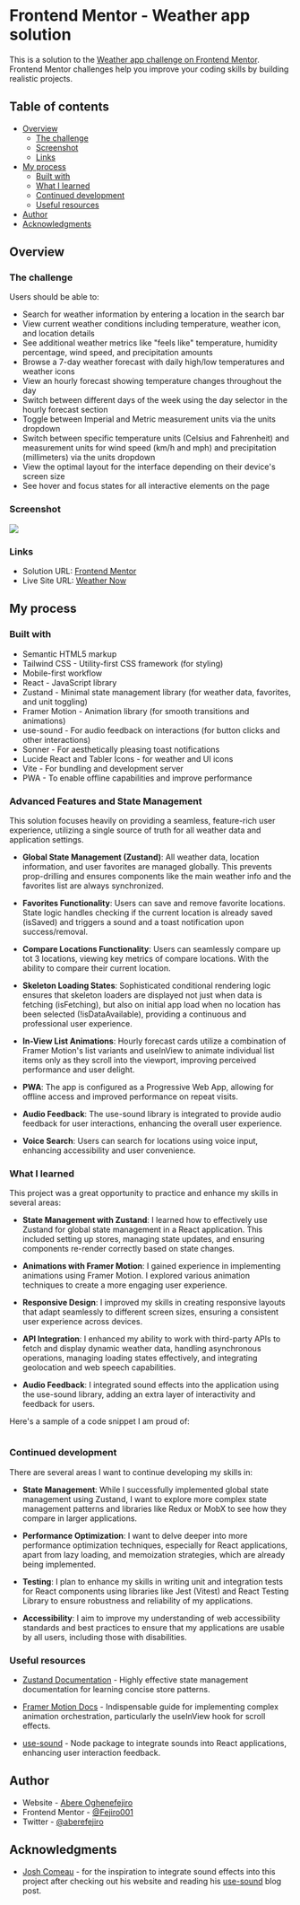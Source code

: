 # Frontend Mentor - Weather app solution

This is a solution to the [Weather app challenge on Frontend Mentor](https://www.frontendmentor.io/challenges/weather-app-K1FhddVm49). Frontend Mentor challenges help you improve your coding skills by building realistic projects. 

## Table of contents

- [Overview](#overview)
  - [The challenge](#the-challenge)
  - [Screenshot](#screenshot)
  - [Links](#links)
- [My process](#my-process)
  - [Built with](#built-with)
  - [What I learned](#what-i-learned)
  - [Continued development](#continued-development)
  - [Useful resources](#useful-resources)
- [Author](#author)
- [Acknowledgments](#acknowledgments)

## Overview

### The challenge

Users should be able to:

- Search for weather information by entering a location in the search bar
- View current weather conditions including temperature, weather icon, and location details
- See additional weather metrics like "feels like" temperature, humidity percentage, wind speed, and precipitation amounts
- Browse a 7-day weather forecast with daily high/low temperatures and weather icons
- View an hourly forecast showing temperature changes throughout the day
- Switch between different days of the week using the day selector in the hourly forecast section
- Toggle between Imperial and Metric measurement units via the units dropdown 
- Switch between specific temperature units (Celsius and Fahrenheit) and measurement units for wind speed (km/h and mph) and precipitation (millimeters) via the units dropdown
- View the optimal layout for the interface depending on their device's screen size
- See hover and focus states for all interactive elements on the page

### Screenshot

![](./screenshot.jpg)

### Links

- Solution URL: [Frontend Mentor](https://www.frontendmentor.io/solutions/weather-app-using-react-and-tailwind-css-3-0-8f8e1c5e1e)
- Live Site URL: [Weather Now](https://weather-app-pearl-seven-35.vercel.app/)

## My process

### Built with

- Semantic HTML5 markup
- Tailwind CSS - Utility-first CSS framework (for styling)
- Mobile-first workflow
- React - JavaScript library
- Zustand - Minimal state management library (for weather data, favorites, and unit toggling)
- Framer Motion - Animation library (for smooth transitions and animations)
- use-sound - For audio feedback on interactions (for button clicks and other interactions)
- Sonner - For aesthetically pleasing toast notifications
- Lucide React and Tabler Icons - for weather and UI icons
- Vite - For bundling and development server
- PWA - To enable offline capabilities and improve performance

### Advanced Features and State Management
This solution focuses heavily on providing a seamless, feature-rich user experience, utilizing a single source of truth for all weather data and application settings.

- **Global State Management (Zustand)**: All weather data, location information, and user favorites are managed globally. This prevents prop-drilling and ensures components like the main weather info and the favorites list are always synchronized.

- **Favorites Functionality**: Users can save and remove favorite locations. State logic handles checking if the current location is already saved (isSaved) and triggers a sound and a toast notification upon success/removal.

- **Compare Locations Functionality**: Users can seamlessly compare up tot 3 locations, viewing key metrics of compare locations. With the ability to compare their current location.

- **Skeleton Loading States**: Sophisticated conditional rendering logic ensures that skeleton loaders are displayed not just when data is fetching (isFetching), but also on initial app load when no location has been selected (!isDataAvailable), providing a continuous and professional user experience.

- **In-View List Animations**: Hourly forecast cards utilize a combination of Framer Motion's list variants and useInView to animate individual list items only as they scroll into the viewport, improving perceived performance and user delight.

- **PWA**: The app is configured as a Progressive Web App, allowing for offline access and improved performance on repeat visits.

- **Audio Feedback**: The use-sound library is integrated to provide audio feedback for user interactions, enhancing the overall user experience.

- **Voice Search**: Users can search for locations using voice input, enhancing accessibility and user convenience.

### What I learned

This project was a great opportunity to practice and enhance my skills in several areas:

- **State Management with Zustand**: I learned how to effectively use Zustand for global state management in a React application. This included setting up stores, managing state updates, and ensuring components re-render correctly based on state changes.

- **Animations with Framer Motion**: I gained experience in implementing animations using Framer Motion. I explored various animation techniques to create a more engaging user experience.

- **Responsive Design**: I improved my skills in creating responsive layouts that adapt seamlessly to different screen sizes, ensuring a consistent user experience across devices.

- **API Integration**: I enhanced my ability to work with third-party APIs to fetch and display dynamic weather data, handling asynchronous operations, managing loading states effectively, and integrating geolocation and web speech capabilities.

- **Audio Feedback**: I integrated sound effects into the application using the use-sound library, adding an extra layer of interactivity and feedback for users.

Here's a sample of a code snippet I am proud of:

```js

```

### Continued development

There are several areas I want to continue developing my skills in:

- **State Management**: While I successfully implemented global state management using Zustand, I want to explore more complex state management patterns and libraries like Redux or MobX to see how they compare in larger applications.

- **Performance Optimization**: I want to delve deeper into more performance optimization techniques, especially for React applications, apart from lazy loading, and memoization strategies, which are already being implemented.

- **Testing**: I plan to enhance my skills in writing unit and integration tests for React components using libraries like Jest (Vitest) and React Testing Library to ensure robustness and reliability of my applications.

- **Accessibility**: I aim to improve my understanding of web accessibility standards and best practices to ensure that my applications are usable by all users, including those with disabilities.

### Useful resources

- [Zustand Documentation](https://zustand-demo.pmnd.rs/) - Highly effective state management documentation for learning concise store patterns.

- [Framer Motion Docs](https://www.framer.com/docs/) - Indispensable guide for implementing complex animation orchestration, particularly the useInView hook for scroll effects.

- [use-sound](https://www.npmjs.com/package/use-sound) - Node package to integrate sounds into React applications, enhancing user interaction feedback.


## Author

- Website - [Abere Oghenefejiro](https://www.your-site.com)
- Frontend Mentor - [@Fejiro001](https://www.frontendmentor.io/profile/Fejiro001)
- Twitter - [@aberefejiro](https://www.twitter.com/aberefejiro)

## Acknowledgments

- [Josh Comeau](https://www.joshwcomeau.com/) - for the inspiration to integrate sound effects into this project after checking out his website and reading his [use-sound](https://www.joshwcomeau.com/react/announcing-use-sound-react-hook/) blog post.

